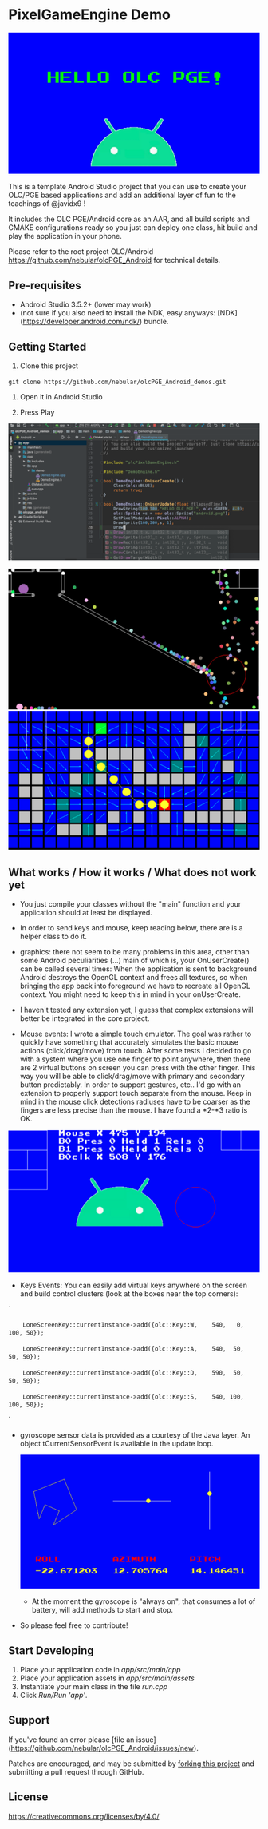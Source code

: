 PixelGameEngine Demo
====================

![screenshot](doc/screen2.png)

This is a template Android Studio project that you can use to create your OLC/PGE based applications and add an additional layer of fun to the teachings of @javidx9 !

It includes the OLC PGE/Android core as an AAR, and all build scripts and CMAKE configurations ready so you just can deploy one class, hit build and play the application in your phone.

Please refer to the root project OLC/Android https://github.com/nebular/olcPGE_Android for technical details.

Pre-requisites
--------------
- Android Studio 3.5.2+ (lower may work)
- (not sure if you also need to install the NDK, easy anyways:  [NDK] (https://developer.android.com/ndk/) bundle.

Getting Started
---------------
1. Clone this project

`git clone https://github.com/nebular/olcPGE_Android_demos.git
`
1. Open it in Android Studio

1. Press Play


![screenshot](doc/screen1.png)

![screenshot](doc/screen4.png)
![screenshot](doc/screen5.png)

What works / How it works / What does not work yet
--------------------------------------

- You just compile your classes without the "main" function and your application should at least be displayed.
- In order to send keys and mouse, keep reading below, there are is a helper class to do it. 

- graphics: there not seem to be many problems in this area, other than some Android peculiarities 
(...) main of which is, your OnUserCreate() can be called several times: When the application
is sent to background Android destroys the OpenGL context and frees all textures, so when bringing the
app back into foreground we have to recreate all OpenGL context. You might need to keep this in mind
in your onUserCreate.

- I haven't tested any extension yet, I guess that complex extensions will better be integrated in the core project.

- Mouse events: I wrote a simple touch emulator. The goal was rather to quickly have something that accurately
simulates the basic mouse actions (click/drag/move) from touch. After some tests I decided to go with a system where
you use one finger to point anywhere, then there are 2 virtual buttons on screen you can
press with the other finger. This way you will be able to click/drag/move with primary and secondary button
predictably. In order to support gestures, etc.. I'd go with an extension to properly support touch separate from the mouse. 
Keep in mind in the mouse click detections radiuses have to be coarser as the fingers are less precise than the mouse. I have found a *2-*3 ratio is OK.

![screenshot](doc/screen6.png)

- Keys Events: You can easily add virtual keys anywhere on the screen and build control clusters (look at the boxes near the top corners):


`		

        LoneScreenKey::currentInstance->add({olc::Key::W,    540,   0, 100, 50});

		LoneScreenKey::currentInstance->add({olc::Key::A,    540,  50,  50, 50});
		
		LoneScreenKey::currentInstance->add({olc::Key::D,    590,  50,  50, 50});
		
		LoneScreenKey::currentInstance->add({olc::Key::S,    540, 100, 100, 50});
`

 
- gyroscope sensor data is provided as a courtesy of the Java layer. An object tCurrentSensorEvent is available in the update loop.

  ![screenshot](doc/screen7.png)

    - At the moment the gyroscope is "always on", that consumes a lot of battery, will add methods to start and stop.
    
- So please feel free to contribute!


Start Developing
---------------
1. Place your application code in *app/src/main/cpp*
1. Place your application assets in *app/src/main/assets*
1. Instantiate your main class in the file *run.cpp*
1. Click *Run/Run 'app'*.


Support
-------
If you've found an error please [file an issue] (https://github.com/nebular/olcPGE_Android/issues/new).

Patches are encouraged, and may be submitted by [forking this project](https://github.com/nebular/olcPGE_Android/fork) and submitting a pull request through GitHub.

License
-------

https://creativecommons.org/licenses/by/4.0/

